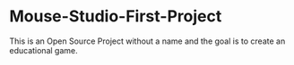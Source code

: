 Mouse-Studio-First-Project
==========================

This is an Open Source Project without a name and the goal is to create an educational game.
